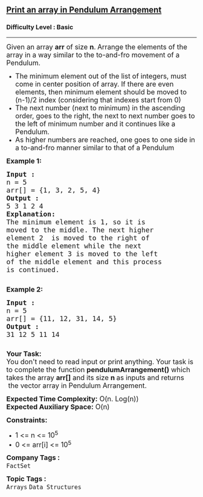 <h2><a href="https://practice.geeksforgeeks.org/problems/print-an-array-in-pendulum-arrangement4004/1?page=3&category=Arrays&difficulty=Basic&sortBy=submissions">Print an array in Pendulum Arrangement</a></h2><h3>Difficulty Level : Basic</h3><hr><div class="problems_problem_content__Xm_eO"><p><span style="font-size:18px">Given an array <strong>arr</strong> of size <strong>n</strong>.<strong> </strong>Arrange the elements of the array&nbsp;in a way similar to the to-and-fro movement of a Pendulum.</span></p>

<ul>
	<li><span style="font-size:18px">The minimum element out of the list of integers, must come in center position of array. If there are even elements, then minimum element should be moved to (n-1)/2 index (considering that indexes start from 0)</span></li>
	<li><span style="font-size:18px">The next number (next to minimum) in the ascending order, goes to the right, the next to next number goes to the left of minimum number and it continues like a Pendulum.</span></li>
	<li><span style="font-size:18px">As higher numbers are reached, one goes to one side in a to-and-fro manner similar to that of a Pendulum</span></li>
</ul>

<div><span style="font-size:18px"><strong>Example 1:</strong></span></div>

<pre><span style="font-size:18px"><strong>Input : 
</strong>n = 5
arr[] = {1, 3, 2, 5, 4}
<strong>Output :
</strong>5 3 1 2 4
<strong>Explanation: </strong>
The minimum element is 1, so it is 
moved to the middle. The next higher
element 2  is moved to the right of 
the middle element while the next 
higher element 3 is moved to the left 
of the middle element and this process
is continued.</span></pre>

<div><br>
<span style="font-size:18px"><strong>Example 2:</strong></span></div>

<pre><span style="font-size:18px"><strong>Input :
</strong>n = 5 
arr[] = {11, 12, 31, 14, 5}
<strong>Output :</strong>
31 12 5 11 14
</span>
</pre>

<p><span style="font-size:18px"><strong>Your Task:&nbsp;&nbsp;</strong><br>
You don't need to read input or print anything. Your task is to complete the function&nbsp;<strong>pendulumArrangement()</strong>&nbsp;which takes the array <strong>arr[]</strong> and its size <strong>n </strong>as inputs and returns &nbsp;the vector array in Pendulum Arrangement.</span></p>

<p><span style="font-size:18px"><strong>Expected Time Complexity:</strong> O(n. Log(n))<br>
<strong>Expected Auxiliary Space:</strong> O(n)</span></p>

<p><span style="font-size:18px"><strong>Constraints:</strong></span></p>

<ul>
	<li><span style="font-size:18px">1 &lt;= n &lt;= 10<sup>5</sup></span></li>
	<li><span style="font-size:18px">0 &lt;= arr[i] &lt;= 10</span><sup><span style="font-size:15px">5</span></sup></li>
</ul>
</div><p><span style=font-size:18px><strong>Company Tags : </strong><br><code>FactSet</code>&nbsp;<br><p><span style=font-size:18px><strong>Topic Tags : </strong><br><code>Arrays</code>&nbsp;<code>Data Structures</code>&nbsp;